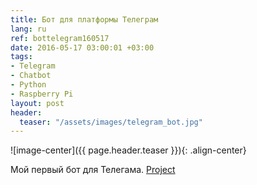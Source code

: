 ```yaml
---
title: Бот для платформы Телеграм
lang: ru
ref: bottelegram160517
date: 2016-05-17 03:00:01 +03:00
tags:
- Telegram
- Chatbot
- Python
- Raspberry Pi
layout: post
header:
  teaser: "/assets/images/telegram_bot.jpg"
---
```


![image-center]({{ page.header.teaser }}){: .align-center}

Мой первый бот для Телегама. [Project](https://github.com/akarazeevprojects/TelegramBot)
